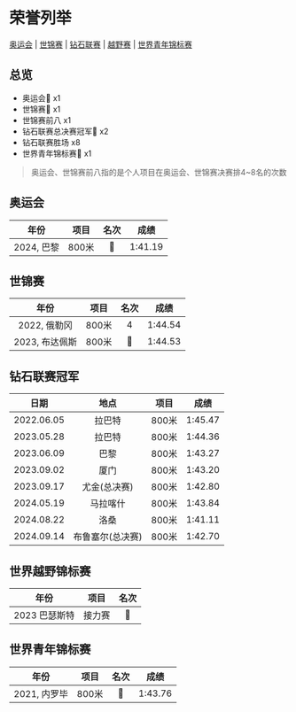 # 荣誉列举

[奥运会](#1) | [世锦赛](#2) | [钻石联赛](#3) | [越野赛](#4) | [世界青年锦标赛](#5)

## 总览

- 奥运会🥇 x1
- 世锦赛🥈 x1
- 世锦赛前八 x1
- 钻石联赛总决赛冠军💎 x2
- 钻石联赛胜场 x8
- 世界青年锦标赛🥇 x1

> 奥运会、世锦赛前八指的是个人项目在奥运会、世锦赛决赛排4~8名的次数

## 奥运会<a id='1'></a>

|    年份    | 项目  | 名次 |  成绩   |
| :--------: | :---: | :--: | :-----: |
| 2024, 巴黎 | 800米 |  🥇   | 1:41.19 |

## 世锦赛<a id='2'></a>

|      年份      | 项目  | 名次 |  成绩   |
| :------------: | :---: | :--: | :-----: |
|  2022, 俄勒冈  | 800米 |  4   | 1:44.54 |
| 2023, 布达佩斯 | 800米 |  🥈   | 1:44.53 |

## 钻石联赛冠军<a id='3'></a>

|    日期    |       地点       | 项目  |  成绩   |
| :--------: | :--------------: | :---: | :-----: |
| 2022.06.05 |      拉巴特      | 800米 | 1:45.47 |
| 2023.05.28 |      拉巴特      | 800米 | 1:44.36 |
| 2023.06.09 |       巴黎       | 800米 | 1:43.27 |
| 2023.09.02 |       厦门       | 800米 | 1:43.20 |
| 2023.09.17 |   尤金(总决赛)   | 800米 | 1:42.80 |
| 2024.05.19 |     马拉喀什     | 800米 | 1:43.84 |
| 2024.08.22 |       洛桑       | 800米 | 1:41.11 |
| 2024.09.14 | 布鲁塞尔(总决赛) | 800米 | 1:42.70 |

## 世界越野锦标赛<a id='4'></a>

|     年份      |  项目  | 名次 |
| :-----------: | :----: | :--: |
| 2023 巴瑟斯特 | 接力赛 |  🥇   |

## 世界青年锦标赛<a id='5'></a>

|     年份     | 项目  | 名次 |  成绩   |
| :----------: | :---: | :--: | :-----: |
| 2021, 内罗毕 | 800米 |  🥇   | 1:43.76 |



